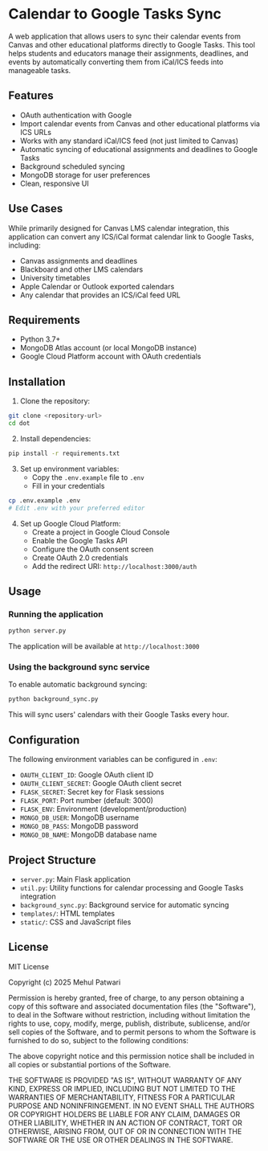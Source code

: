 # Calendar to Google Tasks Sync

A web application that allows users to sync their calendar events from Canvas and other educational platforms directly to Google Tasks. This tool helps students and educators manage their assignments, deadlines, and events by automatically converting them from iCal/ICS feeds into manageable tasks.

## Features

- OAuth authentication with Google
- Import calendar events from Canvas and other educational platforms via ICS URLs
- Works with any standard iCal/ICS feed (not just limited to Canvas)
- Automatic syncing of educational assignments and deadlines to Google Tasks
- Background scheduled syncing
- MongoDB storage for user preferences
- Clean, responsive UI

## Use Cases

While primarily designed for Canvas LMS calendar integration, this application can convert any ICS/iCal format calendar link to Google Tasks, including:

- Canvas assignments and deadlines
- Blackboard and other LMS calendars
- University timetables
- Apple Calendar or Outlook exported calendars
- Any calendar that provides an ICS/iCal feed URL

## Requirements

- Python 3.7+
- MongoDB Atlas account (or local MongoDB instance)
- Google Cloud Platform account with OAuth credentials

## Installation

1. Clone the repository:
```bash
git clone <repository-url>
cd dot
```

2. Install dependencies:
```bash
pip install -r requirements.txt
```

3. Set up environment variables:
   - Copy the `.env.example` file to `.env`
   - Fill in your credentials

```bash
cp .env.example .env
# Edit .env with your preferred editor
```

4. Set up Google Cloud Platform:
   - Create a project in Google Cloud Console
   - Enable the Google Tasks API
   - Configure the OAuth consent screen
   - Create OAuth 2.0 credentials
   - Add the redirect URI: `http://localhost:3000/auth`

## Usage

### Running the application

```bash
python server.py
```

The application will be available at `http://localhost:3000`

### Using the background sync service

To enable automatic background syncing:

```bash
python background_sync.py
```

This will sync users' calendars with their Google Tasks every hour.

## Configuration

The following environment variables can be configured in `.env`:

- `OAUTH_CLIENT_ID`: Google OAuth client ID
- `OAUTH_CLIENT_SECRET`: Google OAuth client secret
- `FLASK_SECRET`: Secret key for Flask sessions
- `FLASK_PORT`: Port number (default: 3000)
- `FLASK_ENV`: Environment (development/production)
- `MONGO_DB_USER`: MongoDB username
- `MONGO_DB_PASS`: MongoDB password
- `MONGO_DB_NAME`: MongoDB database name

## Project Structure

- `server.py`: Main Flask application
- `util.py`: Utility functions for calendar processing and Google Tasks integration
- `background_sync.py`: Background service for automatic syncing
- `templates/`: HTML templates
- `static/`: CSS and JavaScript files

## License

MIT License

Copyright (c) 2025 Mehul Patwari

Permission is hereby granted, free of charge, to any person obtaining a copy
of this software and associated documentation files (the "Software"), to deal
in the Software without restriction, including without limitation the rights
to use, copy, modify, merge, publish, distribute, sublicense, and/or sell
copies of the Software, and to permit persons to whom the Software is
furnished to do so, subject to the following conditions:

The above copyright notice and this permission notice shall be included in all
copies or substantial portions of the Software.

THE SOFTWARE IS PROVIDED "AS IS", WITHOUT WARRANTY OF ANY KIND, EXPRESS OR
IMPLIED, INCLUDING BUT NOT LIMITED TO THE WARRANTIES OF MERCHANTABILITY,
FITNESS FOR A PARTICULAR PURPOSE AND NONINFRINGEMENT. IN NO EVENT SHALL THE
AUTHORS OR COPYRIGHT HOLDERS BE LIABLE FOR ANY CLAIM, DAMAGES OR OTHER
LIABILITY, WHETHER IN AN ACTION OF CONTRACT, TORT OR OTHERWISE, ARISING FROM,
OUT OF OR IN CONNECTION WITH THE SOFTWARE OR THE USE OR OTHER DEALINGS IN THE
SOFTWARE.
